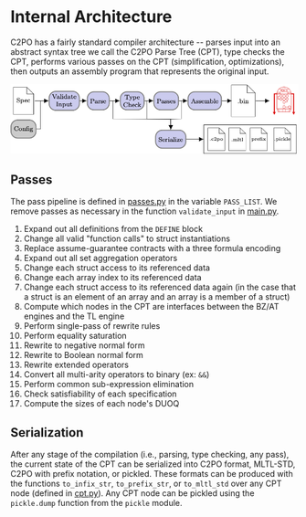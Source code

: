 # Internal Architecture

C2PO has a fairly standard compiler architecture -- parses input into an abstract syntax tree we
call the C2PO Parse Tree (CPT), type checks the CPT, performs various passes on the CPT
(simplification, optimizations), then outputs an assembly program that represents the original
input.

![](C2PO-System-Diagram.png)

## Passes

The pass pipeline is defined in [passes.py](../c2po/passes.py) in the variable `PASS_LIST`. We
remove passes as necessary in the function `validate_input` in [main.py](../c2po/main.py).

1. Expand out all definitions from the `DEFINE` block
2. Change all valid "function calls" to struct instantiations
3. Replace assume-guarantee contracts with a three formula encoding
4. Expand out all set aggregation operators
5. Change each struct access to its referenced data
6. Change each array index to its referenced data
7. Change each struct access to its referenced data again (in the case that a struct is an element
   of an array and an array is a member of a struct)
8. Compute which nodes in the CPT are interfaces between the BZ/AT engines and the TL engine
9. Perform single-pass of rewrite rules
10. Perform equality saturation
11. Rewrite to negative normal form
12. Rewrite to Boolean normal form
13. Rewrite extended operators
14. Convert all multi-arity operators to binary (ex: `&&`)
15. Perform common sub-expression elimination
16. Check satisfiability of each specification
17. Compute the sizes of each node's DUOQ

## Serialization

After any stage of the compilation (i.e., parsing, type checking, any pass), the current state of
the CPT can be serialized into C2PO format, MLTL-STD, C2PO with prefix notation, or pickled. These
formats can be produced with the functions `to_infix_str`, `to_prefix_str`, or `to_mltl_std` over
any CPT node (defined in [cpt.py](../c2po/cpt.py)). Any CPT node can be pickled using the
`pickle.dump` function from the `pickle` module.